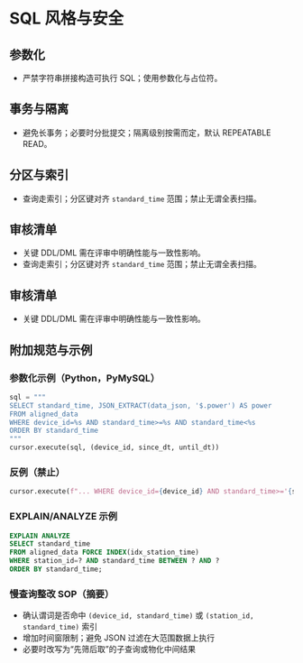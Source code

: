 # SQL 风格与安全

## 参数化

- 严禁字符串拼接构造可执行 SQL；使用参数化与占位符。

## 事务与隔离

- 避免长事务；必要时分批提交；隔离级别按需而定，默认 REPEATABLE READ。

## 分区与索引

- 查询走索引；分区键对齐 `standard_time` 范围；禁止无谓全表扫描。

## 审核清单

- 关键 DDL/DML 需在评审中明确性能与一致性影响。
- 查询走索引；分区键对齐 `standard_time` 范围；禁止无谓全表扫描。

## 审核清单

- 关键 DDL/DML 需在评审中明确性能与一致性影响。

## 附加规范与示例

### 参数化示例（Python，PyMySQL）

```python
sql = """
SELECT standard_time, JSON_EXTRACT(data_json, '$.power') AS power
FROM aligned_data
WHERE device_id=%s AND standard_time>=%s AND standard_time<%s
ORDER BY standard_time
"""
cursor.execute(sql, (device_id, since_dt, until_dt))
```

### 反例（禁止）

```python
cursor.execute(f"... WHERE device_id={device_id} AND standard_time>='{since_dt}' ...")
```

### EXPLAIN/ANALYZE 示例

```sql
EXPLAIN ANALYZE
SELECT standard_time
FROM aligned_data FORCE INDEX(idx_station_time)
WHERE station_id=? AND standard_time BETWEEN ? AND ?
ORDER BY standard_time;
```

### 慢查询整改 SOP（摘要）

- 确认谓词是否命中 `(device_id, standard_time)` 或 `(station_id, standard_time)` 索引
- 增加时间窗限制；避免 JSON 过滤在大范围数据上执行
- 必要时改写为“先筛后取”的子查询或物化中间结果
